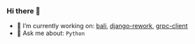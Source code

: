 ### Hi there 👋

- 🔭 I’m currently working on: [bali](https://github.com/JoshYuJump/bali), [django-rework](https://github.com/JoshYuJump/django-rework), [grpc-client](https://github.com/JoshYuJump/grpc_client)
- 💬 Ask me about: `Python`

<!--
**JoshYuJump/JoshYuJump** is a ✨ _special_ ✨ repository because its `README.md` (this file) appears on your GitHub profile.

Here are some ideas to get you started:

- 🔭 I’m currently working on ...
- 🌱 I’m currently learning ...
- 👯 I’m looking to collaborate on ...
- 🤔 I’m looking for help with ...
- 💬 Ask me about ...
- 📫 How to reach me: ...
- 😄 Pronouns: ...
- ⚡ Fun fact: ...
-->
